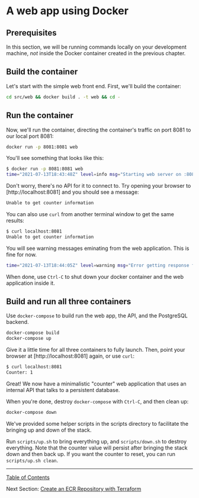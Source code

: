 # A web app using Docker

## Prerequisites

In this section, we will be running commands locally on your development machine, _not_ inside the Docker container created in the previous chapter.

## Build the container

Let's start with the simple web front end. First, we'll build the container:

```bash
cd src/web && docker build . -t web && cd -
```

<!--include:: -->

## Run the container

Now, we'll run the container, directing the container's traffic on port 8081 to our local port 8081:

```bash
docker run -p 8081:8081 web
```

You'll see something that looks like this:

```bash
$ docker run -p 8081:8081 web
time="2021-07-13T18:43:48Z" level=info msg="Starting web server on :8081 connecting to API at http://localhost:8080/"
```

Don't worry, there's no API for it to connect to. Try opening your browser to [http://localhost:8081] and you should see a message:

```bash
Unable to get counter information
```

You can also use `curl` from another terminal window to get the same results:

```bash
$ curl localhost:8081
Unable to get counter information
```

You will see warning messages eminating from the web application. This is fine for now.

```bash
time="2021-07-13T18:44:05Z" level=warning msg="Error getting response from http://localhost:8080/: Get \"http://localhost:8080/\": dial tcp 127.0.0.1:8080: connect: connection refused"
```

When done, use `Ctrl-C` to shut down your docker container and the web application inside it.

## Build and run all three containers

Use `docker-compose` to build run the web app, the API, and the PostgreSQL backend.

```bash
docker-compose build
docker-compose up
```

Give it a little time for all three containers to fully launch. Then, point your browser at [http://localhost:8081] again, or use `curl`:

```bash
$ curl localhost:8081
Counter: 1
```

Great! We now have a minimalistic "counter" web application that uses an internal API that talks to a persistent database.

When you're done, destroy `docker-compose` with `Ctrl-C`, and then clean up:

```bash
docker-compose down
```

We've provided some helper scripts in the scripts directory to facilitate the bringing up and down of the stack.

Run `scripts/up.sh` to bring everything up, and `scripts/down.sh` to destroy everything. Note that the counter value will persist after bringing the stack down and then back up.
If you want the counter to reset, you can run `scripts/up.sh clean`.

---

[Table of Contents](zero-to-hero)

Next Section: [Create an ECR Repository with Terraform](create-an-ecr-repository-with-terraform)


<!-- ##DOCS-SOURCER-START
{"sourcePlugin":"Local File Copier","hash":"032fcd9c67a72080a8c5b0d0eb30b58d"}
##DOCS-SOURCER-END -->
